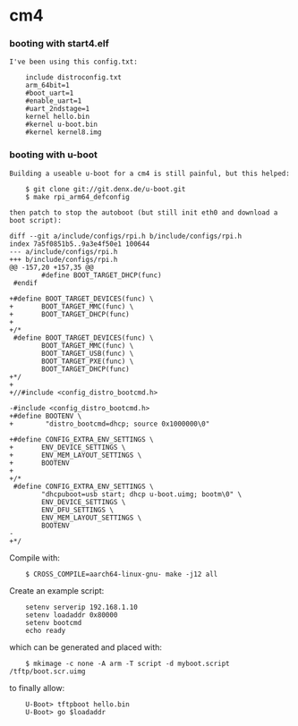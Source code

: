 
# cm4

### booting with start4.elf

    I've been using this config.txt:

        include distroconfig.txt
        arm_64bit=1
        #boot_uart=1
        #enable_uart=1
        #uart_2ndstage=1
        kernel hello.bin
        #kernel u-boot.bin
        #kernel kernel8.img

### booting with u-boot

    Building a useable u-boot for a cm4 is still painful, but this helped:

        $ git clone git://git.denx.de/u-boot.git
        $ make rpi_arm64_defconfig

    then patch to stop the autoboot (but still init eth0 and download a boot script):

    diff --git a/include/configs/rpi.h b/include/configs/rpi.h
    index 7a5f0851b5..9a3e4f50e1 100644
    --- a/include/configs/rpi.h
    +++ b/include/configs/rpi.h
    @@ -157,20 +157,35 @@
            #define BOOT_TARGET_DHCP(func)
     #endif

    +#define BOOT_TARGET_DEVICES(func) \
    +       BOOT_TARGET_MMC(func) \
    +       BOOT_TARGET_DHCP(func)
    +
    +/*
     #define BOOT_TARGET_DEVICES(func) \
            BOOT_TARGET_MMC(func) \
            BOOT_TARGET_USB(func) \
            BOOT_TARGET_PXE(func) \
            BOOT_TARGET_DHCP(func)
    +*/
    +
    +//#include <config_distro_bootcmd.h>
     
    -#include <config_distro_bootcmd.h>
    +#define BOOTENV \
    +        "distro_bootcmd=dhcp; source 0x1000000\0"
     
    +#define CONFIG_EXTRA_ENV_SETTINGS \
    +       ENV_DEVICE_SETTINGS \
    +       ENV_MEM_LAYOUT_SETTINGS \
    +       BOOTENV
    +
    +/*
     #define CONFIG_EXTRA_ENV_SETTINGS \
            "dhcpuboot=usb start; dhcp u-boot.uimg; bootm\0" \
            ENV_DEVICE_SETTINGS \
            ENV_DFU_SETTINGS \
            ENV_MEM_LAYOUT_SETTINGS \
            BOOTENV
    -
    +*/


Compile with:

        $ CROSS_COMPILE=aarch64-linux-gnu- make -j12 all

Create an example script:

        setenv serverip 192.168.1.10
        setenv loadaddr 0x80000
        setenv bootcmd
        echo ready

which can be generated and placed with:

        $ mkimage -c none -A arm -T script -d myboot.script /tftp/boot.scr.uimg

to finally allow:

        U-Boot> tftpboot hello.bin
        U-Boot> go $loadaddr

